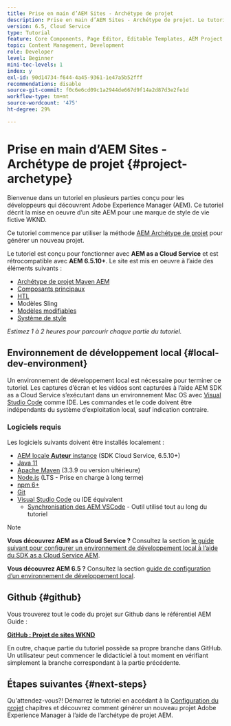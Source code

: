 ```yaml
---
title: Prise en main d’AEM Sites - Archétype de projet
description: Prise en main d’AEM Sites - Archétype de projet. Le tutoriel WKND est un tutoriel en plusieurs parties conçu pour les développeurs qui découvrent Adobe Experience Manager. Le tutoriel décrit la mise en oeuvre d’un site AEM pour une marque de style de vie fictive, WKND. Le tutoriel aborde des sujets fondamentaux tels que la configuration de projet, les archétypes maven, les composants principaux, les modèles modifiables, les bibliothèques clientes et le développement de composants.
version: 6.5, Cloud Service
type: Tutorial
feature: Core Components, Page Editor, Editable Templates, AEM Project Archetype
topic: Content Management, Development
role: Developer
level: Beginner
mini-toc-levels: 1
index: y
exl-id: 90d14734-f644-4a45-9361-1e47a5b52fff
recommendations: disable
source-git-commit: f0c6e6cd09c1a2944de667d9f14a2d87d3e2fe1d
workflow-type: tm+mt
source-wordcount: '475'
ht-degree: 29%

---
```


# Prise en main d’AEM Sites - Archétype de projet {#project-archetype}

Bienvenue dans un tutoriel en plusieurs parties conçu pour les développeurs qui découvrent Adobe Experience Manager (AEM). Ce tutoriel décrit la mise en oeuvre d’un site AEM pour une marque de style de vie fictive WKND.

Ce tutoriel commence par utiliser la méthode [AEM Archétype de projet](https://experienceleague.adobe.com/docs/experience-manager-core-components/using/developing/archetype/overview.html?lang=fr) pour générer un nouveau projet.

Le tutoriel est conçu pour fonctionner avec **AEM as a Cloud Service** et est rétrocompatible avec **AEM 6.5.10+**. Le site est mis en oeuvre à l’aide des éléments suivants :

* [Archétype de projet Maven AEM](https://experienceleague.adobe.com/docs/experience-manager-core-components/using/developing/archetype/overview.html)
* [Composants principaux](https://experienceleague.adobe.com/docs/experience-manager-core-components/using/introduction.html?lang=fr)
* [HTL](https://experienceleague.adobe.com/docs/experience-manager-htl/using/getting-started/getting-started.html?lang=fr)
* Modèles Sling
* [Modèles modifiables](https://experienceleague.adobe.com/docs/experience-manager-learn/sites/page-authoring/template-editor-feature-video-use.html?lang=fr)
* [Système de style](https://experienceleague.adobe.com/docs/experience-manager-learn/sites/page-authoring/style-system-feature-video-use.html?lang=fr)

*Estimez 1 à 2 heures pour parcourir chaque partie du tutoriel.*

## Environnement de développement local {#local-dev-environment}

Un environnement de développement local est nécessaire pour terminer ce tutoriel. Les captures d’écran et les vidéos sont capturées à l’aide AEM SDK as a Cloud Service s’exécutant dans un environnement Mac OS avec [Visual Studio Code](https://code.visualstudio.com/) comme IDE. Les commandes et le code doivent être indépendants du système d’exploitation local, sauf indication contraire.

### Logiciels requis

Les logiciels suivants doivent être installés localement :

* [AEM locale **Auteur** instance](https://experience.adobe.com/#/downloads) (SDK Cloud Service, 6.5.10+)
* [Java 11](https://downloads.experiencecloud.adobe.com/content/software-distribution/en/general.html)
* [Apache Maven](https://maven.apache.org/) (3.3.9 ou version ultérieure)
* [Node.js](https://nodejs.org/en/) (LTS - Prise en charge à long terme)
* [npm 6+](https://www.npmjs.com/)
* [Git](https://git-scm.com/)
* [Visual Studio Code](https://code.visualstudio.com/) ou IDE équivalent
   * [Synchronisation des AEM VSCode](https://marketplace.visualstudio.com/items?itemName=yamato-ltd.vscode-aem-sync) - Outil utilisé tout au long du tutoriel

>[!NOTE]
>
> **Vous découvrez AEM as a Cloud Service ?** Consultez la section [le guide suivant pour configurer un environnement de développement local à l’aide du SDK as a Cloud Service AEM](https://experienceleague.adobe.com/docs/experience-manager-learn/cloud-service/local-development-environment-set-up/overview.html?lang=fr).
>
> **Vous découvrez AEM 6.5 ?** Consultez la section [guide de configuration d’un environnement de développement local](https://experienceleague.adobe.com/docs/experience-manager-learn/foundation/development/set-up-a-local-aem-development-environment.html?lang=fr).

## Github {#github}

Vous trouverez tout le code du projet sur Github dans le référentiel AEM Guide :

**[GitHub : Projet de sites WKND](https://github.com/adobe/aem-guides-wknd)**

En outre, chaque partie du tutoriel possède sa propre branche dans GitHub. Un utilisateur peut commencer le didacticiel à tout moment en vérifiant simplement la branche correspondant à la partie précédente.

## Étapes suivantes {#next-steps}

Qu&#39;attendez-vous?! Démarrez le tutoriel en accédant à la [Configuration du projet](project-setup.md) chapitres et découvrez comment générer un nouveau projet Adobe Experience Manager à l’aide de l’archétype de projet AEM.
